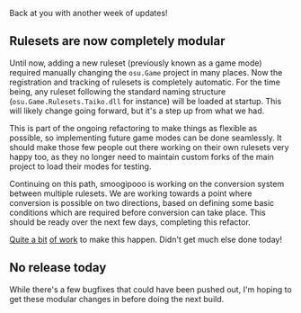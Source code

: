 Back at you with another week of updates!

## Rulesets are now completely modular

Until now, adding a new ruleset (previously known as a game mode) required manually changing the `osu.Game` project in many places. Now the registration and tracking of rulesets is completely automatic. For the time being, any ruleset following the standard naming structure (`osu.Game.Rulesets.Taiko.dll` for instance) will be loaded at startup. This will likely change going forward, but it's a step up from what we had.

This is part of the ongoing refactoring to make things as flexible as possible, so implementing future game modes can be done seamlessly. It should make those few people out there working on their own rulesets very happy too, as they no longer need to maintain custom forks of the main project to load their modes for testing.

Continuing on this path, smoogipooo is working on the conversion system between multiple rulesets. We are working towards a point where conversion is possible on two directions, based on defining some basic conditions which are required before conversion can take place. This should be ready over the next few days, completing this refactor.

[Quite a bit](https://github.com/ppy/osu/pull/640) [of work](https://github.com/ppy/osu/pull/641) to make this happen. Didn't get much else done today!

## No release today

While there's a few bugfixes that could have been pushed out, I'm hoping to get these modular changes in before doing the next build.
